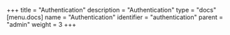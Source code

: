 +++
title = "Authentication"
description = "Authentication"
type = "docs"
[menu.docs]
name = "Authentication"
identifier = "authentication"
parent = "admin"
weight = 3
+++
